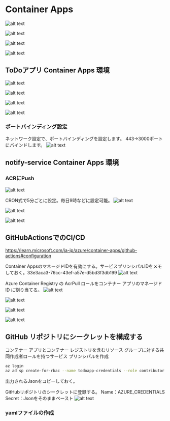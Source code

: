 # Container Apps
![alt text](image-4.png)

![alt text](image-5.png)

![alt text](image-6.png)

![alt text](image-7.png)

## ToDoアプリ Container Apps 環境
![alt text](image.png)

![alt text](image-1.png)

![alt text](image-2.png)

![alt text](image-3.png)

### ポートバインディング設定
ネットワーク設定で、ポートバインディングを設定します。
443→3000ポートにバインドします。
![alt text](image-9.png)

## notify-service Container Apps 環境

### ACRにPush
![alt text](image-10.png)

CRON式で5分ごとに設定。毎日9時などに設定可能。
![alt text](image-11.png)

![alt text](image-12.png)

![alt text](image-13.png)

## GitHubActionsでのCI/CD
https://learn.microsoft.com/ja-jp/azure/container-apps/github-actions#configuration

Container AppsのマネージドIDを有効にする。サービスプリンシパルIDをメモしておく。33e3aca3-76cc-43ef-a57e-d5bd3f3db199
![alt text](image-14.png)

Azure Container Registry の AcrPull ロールをコンテナー アプリのマネージド ID に割り当てる。
![alt text](image-15.png)

![alt text](image-16.png)

![alt text](image-17.png)

![alt text](image-18.png)

## GitHub リポジトリにシークレットを構成する

コンテナー アプリとコンテナー レジストリを含むリソース グループに対する共同作成者ロールを持つサービス プリンシパルを作成

```bash
az login
az ad sp create-for-rbac --name todoapp-credentials --role contributor --scopes /subscriptions/f80766c9-6be7-43f9-8369-d492efceff1e/resourceGroups/udemy-container-cicd --json-auth --output json
```

出力されるJsonをコピーしておく。

GitHubリポジトリのシークレットに登録する。
Name：AZURE_CREDENTIALS
Secret：Jsonをそのままペースト
![alt text](image-19.png)

### yamlファイルの作成
```yaml
